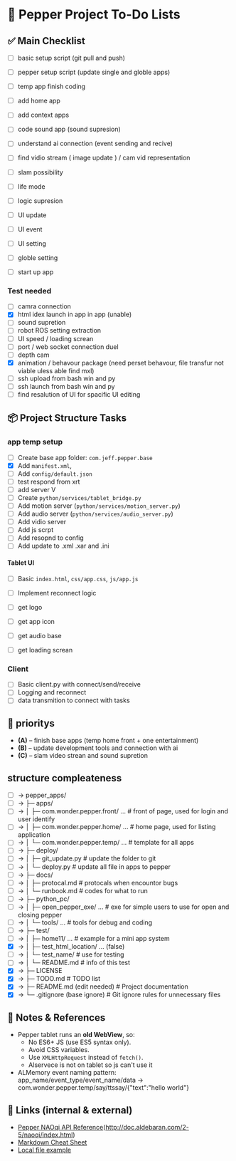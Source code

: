 # 📝 Pepper Project To-Do Lists

## ✅ Main Checklist 


- [ ] basic setup script (git pull and push)
- [ ] pepper setup script (update single and globle apps)
- [ ] temp app finish coding
- [ ] add home app
- [ ] add context apps
- [ ] code sound app (sound supresion)
- [ ] understand ai connection (event sending and recive)
- [ ] find vidio stream ( image update ) / cam vid representation
- [ ] slam possibility
- [ ] life mode
- [ ] logic supresion
- [ ] UI update
- [ ] UI event
- [ ] UI setting
- [ ] globle setting
- [ ] start up app


### Test needed
- [ ] camra connection                 
- [x] html idex launch in app in app (unable)   
- [ ] sound supretion                   
- [ ] robot ROS setting extraction
- [ ] UI speed / loading screan
- [ ] port / web socket connection duel
- [ ] depth cam
- [X] animation / behavour package (need perset behavour, file transfur not viable uless able find mxl)
- [ ] ssh upload from bash win and py
- [ ] ssh launch from bash win and py
- [ ] find resalution of UI for spacific UI editing

## 📦 Project Structure Tasks

### app temp setup
- [ ] Create base app folder: `com.jeff.pepper.base`
- [x] Add `manifest.xml`, 
- [ ] Add `config/default.json`
- [ ] test respond from xrt 
- [ ] add server V
- [ ] Create `python/services/tablet_bridge.py`
- [ ] Add motion server (`python/services/motion_server.py`)
- [ ] Add audio server (`python/services/audio_server.py`)
- [ ] Add vidio server
- [ ] Add js scrpt
- [ ] Add resopnd to config
- [ ] Add update to .xml .xar and .ini

#### Tablet UI
- [ ] Basic `index.html`, `css/app.css`, `js/app.js`
- [ ] Implement reconnect logic
- [ ] get logo
- [ ] get app icon
- [ ] get audio base
- [ ] get loading screan


### Client
- [ ] Basic client.py with connect/send/receive
- [ ] Logging and reconnect
- [ ] data transmition to connect with tasks

## 📅 prioritys
- **(A)** – finish base apps (temp home front + one entertainment)
- **(B)** – update development tools and connection with ai
- **(C)** – slam video strean and sound supretion

## structure compleateness

 - [ ] -> pepper_apps/
 - [ ] -> ├─ apps/
 - [ ] -> │ ├─ com.wonder.pepper.front/ ...           # front of page, used for login and user identify
 - [ ] -> │ ├─ com.wonder.pepper.home/ ...            # home page, used for listing application
 - [ ] -> │ └─ com.wonder.pepper.temp/ ...            # template for all apps
 - [ ] -> ├─ deploy/
 - [ ] -> │ ├─ git_update.py                              # update the folder to git
 - [ ] -> │ └─ deploy.py                              # update all file in apps to pepper
 - [ ] -> ├─ docs/
 - [ ] -> │ ├─ protocal.md                            # protocals when encountor bugs
 - [ ] -> │ └─ runbook.md                             # codes for what to run
 - [ ] -> ├─ python_pc/
 - [ ] -> │ ├─ open_pepper_exe/ ...                   # exe for simple users to use for open and closing pepper
 - [ ] -> │ └─ tools/ ...                             # tools for debug and coding
 - [ ] -> ├─ test/
 - [ ] -> │ ├─ home11/ ...                            # example for a mini app system
 - [x] -> │ ├─ test_html_location/ ...  (false)
 - [ ] -> │ └─ test_name/                             # use for testing
 - [ ] -> │   └─ README.md                            # info of this test
 - [x] -> ├─ LICENSE       
 - [x] -> ├─ TODO.md                                  # TODO list
 - [x] -> ├─ README.md                 (edit needed)  # Project documentation
 - [x] -> └─ .gitignore                (base ignore)  # Git ignore rules for unnecessary files

## 📌 Notes & References
- Pepper tablet runs an **old WebView**, so:
  - No ES6+ JS (use ES5 syntax only).
  - Avoid CSS variables.
  - Use `XMLHttpRequest` instead of `fetch()`.
  - Alservece is not on tablet so js can't use it
- ALMemory event naming pattern:  
    app_name/event_type/event_name/data -> com.wonder.pepper.temp/say/ttssay/{"text":"hello world"}

## 🔗 Links (internal & external)
- [Pepper NAOqi API Reference](http://doc.aldebaran.com/2-5/index.html)(http://doc.aldebaran.com/2-5/naoqi/index.html)
- [Markdown Cheat Sheet](https://www.markdownguide.org/cheat-sheet/)
- [Local file example](./config/default.json)
